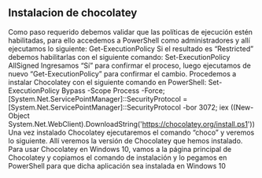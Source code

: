 ## Instalacion de chocolatey
Como paso requerido debemos validar que las políticas de ejecución estén habilitadas, para ello accedemos a PowerShell como administradores y allí ejecutamos lo siguiente:
Get-ExecutionPolicy
Si el resultado es “Restricted” debemos habilitarlas con el siguiente comando:
Set-ExecutionPolicy AllSigned
Ingresamos “Sí” para confirmar el proceso, luego ejecutamos de nuevo “Get-ExecutionPolicy” para confirmar el cambio. Procedemos a instalar Chocolatey con el siguiente comando en PowerShell:
Set-ExecutionPolicy Bypass -Scope Process -Force; [System.Net.ServicePointManager]::SecurityProtocol = [System.Net.ServicePointManager]::SecurityProtocol -bor 3072; iex ((New-Object System.Net.WebClient).DownloadString('https://chocolatey.org/install.ps1'))
Una vez instalado Chocolatey ejecutaremos el comando “choco” y veremos lo siguiente. Allí veremos la versión de Chocolatey que hemos instalado.
Para usar Chocolatey en Windows 10, vamos a la página principal de Chocolatey y copiamos el comando de instalación y lo pegamos en PowerShell para que dicha aplicación sea instalada en Windows 10
